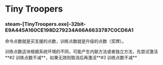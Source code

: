 # Tiny Troopers

### steam-[TinyTroopers.exe]-32bit-E9A445A160CE198D279234A66A6633787C0CD6A1
命令点数就是买支援的点数，训练点数就是升级的点数（奖牌）。

训练点数这块根据系统环境的不同，可能产生内联方法或者独立方法，先尝试激活**#2 训练点数不减**，如果无效则取消后再激活**#3 训练点数不减**